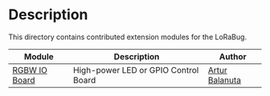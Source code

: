 # Description
This directory contains contributed extension modules for the LoRaBug.

| Module                                            | Description                          | Author                                         |
|---------------------------------------------------|--------------------------------------|------------------------------------------------|
| [RGBW IO Board](LoRaBUG_RGBW_DaughterBoard/rev_a) | High-power LED or GPIO Control Board | [Artur Balanuta](https://github.com/ABalanuta) |
